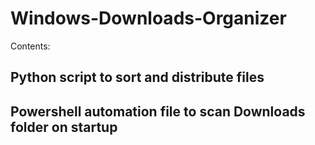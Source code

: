 # Windows-Downloads-Organizer
Contents:
## Python script to sort and distribute files
## Powershell automation file to scan Downloads folder on startup

